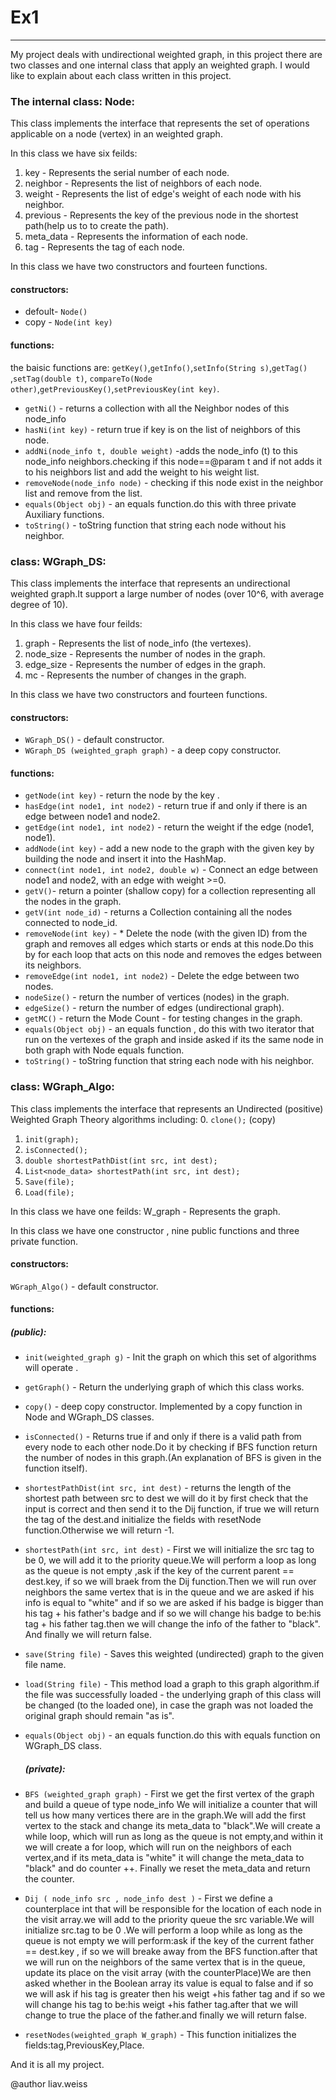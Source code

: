 # Ex1
-------------------------------------------------------
My project deals with undirectional weighted graph, in this project there are two classes and one internal class that apply an weighted graph. I would like to explain about each class written in this project.

### The internal class: Node:
This class implements the interface that represents the set of operations applicable on a node (vertex) in an weighted graph.

In this class we have six feilds:
1) key - Represents the serial number of each node.
2) neighbor - Represents the list of neighbors of each node.
3) weight - Represents the list of edge's weight of each node with his neighbor.
4) previous - Represents the key of the previous node in the shortest path(help us to to create the path).
5) meta_data - Represents the information of each node.
6) tag - Represents the tag of each node.


In this class we have two constructors and fourteen functions.
#### constructors:
* defoult- `Node()`
* copy -  `Node(int key)`

#### functions:
the baisic functions are: `getKey()`,`getInfo()`,`setInfo(String s)`,`getTag()` ,`setTag(double t)`,
`compareTo(Node other)`,`getPreviousKey()`,`setPreviousKey(int key)`.
* `getNi()` - returns a collection with all the Neighbor nodes of this node_info
* `hasNi(int key)` - return true if key is on the list of neighbors of this node.
* `addNi(node_info t, double weight)` -adds the node_info (t) to this node_info neighbors.checking if this node==@param t and if not adds it to his neighbors list and add the weight to his weight list.
* `removeNode(node_info node)` - checking if this node exist in the neighbor list and remove from the list.
* `equals(Object obj)` - an equals function.do this with three private Auxiliary functions.
* `toString()` - toString function that string each node without his neighbor.

###  class: WGraph_DS:
This class implements the interface that represents an undirectional weighted graph.It support a large number of nodes (over 10^6, with average degree of 10).

In this class we have four feilds:
1) graph - Represents the list of node_info (the vertexes).
2) node_size - Represents the number of nodes in the graph.
3) edge_size - Represents the number of edges in the graph.
4) mc - Represents the number of changes in the graph.

In this class we have two constructors and fourteen functions.
#### constructors:
* `WGraph_DS()` - default constructor.
* `WGraph_DS (weighted_graph graph)` - a deep copy constructor.

#### functions:
* `getNode(int key)` - return the node by the key .
* `hasEdge(int node1, int node2)` - return true if and only if there is an edge between node1 and node2.
* `getEdge(int node1, int node2)` - return the weight if the edge (node1, node1).
* `addNode(int key)` - add a new node to the graph with the given key by building the node and insert it into the HashMap.
* `connect(int node1, int node2, double w)` - Connect an edge between node1 and node2, with an edge with weight >=0.
* `getV()`- return a pointer (shallow copy) for a collection representing all the nodes in the graph.
* `getV(int node_id)` - returns a Collection containing all the nodes connected to node_id.
* `removeNode(int key)` - * Delete the node (with the given ID) from the graph and removes all edges which starts or ends at this node.Do this by for each loop that acts on         this node and removes the edges between its neighbors.
* `removeEdge(int node1, int node2)` - Delete the edge between two nodes.
* `nodeSize()` - return the number of vertices (nodes) in the graph.
* `edgeSize()` - return the number of edges (undirectional graph).
* `getMC()` - return the Mode Count - for testing changes in the graph.
* `equals(Object obj)` - an equals function , do this with two iterator that run on the vertexes of the graph and inside asked if its the same node in both graph with Node          equals function.
* `toString()` - toString function that string each node with his neighbor.

###  class: WGraph_Algo:
This class implements the interface that represents an Undirected (positive) Weighted Graph Theory algorithms including:
0. `clone();` (copy)
1. `init(graph);`
2. `isConnected();`
3. `double shortestPathDist(int src, int dest);`
4. `List<node_data> shortestPath(int src, int dest);`
5. `Save(file);`
6. `Load(file);`

In this class we have one feilds:
W_graph - Represents the graph.

In this class we have one constructor , nine public functions and three private function.
#### constructors:
`WGraph_Algo()` - default constructor.

#### functions:
##### (public):
* `init(weighted_graph g)` - Init the graph on which this set of algorithms will operate .
* `getGraph()` - Return the underlying graph of which this class works.
* `copy()` - deep copy constructor. Implemented by a copy function in Node and WGraph_DS classes.
* `isConnected()` - Returns true if and only if there is a valid path from every node to each other node.Do it by checking if BFS function return the number of nodes in this        graph.(An explanation of BFS is given in the function itself).
* `shortestPathDist(int src, int dest)` -  returns the length of the shortest path between src to dest we will do it by first check that the input is correct and then send it      to the Dij function, if true we will return the tag of the dest.and initialize the fields with resetNode function.Otherwise we will return -1.
* `shortestPath(int src, int dest)` - First we will initialize the src tag to be 0, we will add it to the priority queue.We will perform a loop as long as the queue is not empty ,ask if the key of the current parent == dest.key, if so we will braek from the Dij function.Then we will run over neighbors the same vertex that is in the queue and we are asked if his info is equal to "white" and if so we are asked if his badge is bigger than his tag + his father's badge and if so we will change his badge to be:his tag + his father tag.then we will change the info of the father to "black". And finally we will return false.
* `save(String file)` - Saves this weighted (undirected) graph to the given file name.
* `load(String file)` -  This method load a graph to this graph algorithm.if the file was successfully loaded - the underlying graph of this class will be changed 
   (to the loaded one), in case the graph was not loaded the original graph should remain "as is".
* `equals(Object obj)` - an equals function.do this with equals function on WGraph_DS class.
   
   ##### (private):
* `BFS (weighted_graph graph)` - First we get the first vertex of the graph and build a queue of type node_info We will initialize a counter that will tell us how many             vertices there are in the graph.We will add the first vertex to the stack and change its meta_data to "black".We will create a while loop, which will run as long as the         queue is not empty,and within it we will create a for loop, which will run on the neighbors of each vertex,and if its meta_data is "white" it will change the meta_data to       "black" and do counter ++. Finally we reset the meta_data and return the counter.
* `Dij ( node_info src , node_info dest )` - First we define a counterplace int that will be responsible for the location of each node in the visit array.we will add to the        priority queue the src variable.We will initialize src.tag to be 0 .We will perform a loop while as long as the queue is not empty we will perform:ask if the key of the          current father == dest.key , if so we will breake away from the BFS function.after that we will run on the neighbors of the same vertex that is in the queue,  update its        place on the visit array (with the counterPlace)We are then asked whether in the Boolean array its value is equal to false and if so we will ask if his tag is greater then      his weigt +his father tag and if so we will change his tag to be:his weigt +his father tag.after that we will change to true the place of the father.and finally we will          return false.
* `resetNodes(weighted_graph W_graph)` - This function initializes the fields:tag,PreviousKey,Place.



And it is all my project.

@author liav.weiss
